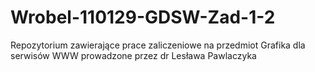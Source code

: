 # Wrobel-110129-GDSW-Zad-1-2
Repozytorium zawierające prace zaliczeniowe na przedmiot Grafika dla serwisów WWW prowadzone przez dr Lesława Pawlaczyka
